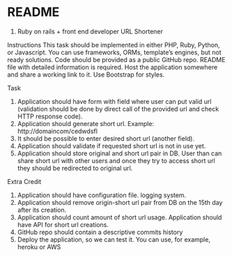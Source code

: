 # README

1) Ruby on rails + front end developer 
URL Shortener

Instructions
This task should be implemented in either PHP, Ruby, Python, or Javascript. 
You can use frameworks, ORMs, template’s engines, but not ready solutions. 
Code should be provided as a public GitHub repo. 
README file with detailed information is required. 
Host the application somewhere and share a working link to it.
Use Bootstrap for styles.

Task
1. Application should have form with field where user can put valid url (validation should be done by direct call of the provided url and check HTTP response code).
2. Application should generate short url. Example: http://domaincom/cedwdsfl
3. It should be possible to enter desired short url (another field).
4. Application should validate if requested short url is not in use yet.
5. Application should store original and short url pair in DB. User than can share short url with other users and once they try to access short url they should be redirected to
original url.

Extra Credit
1. Application should have configuration file. logging system.
2. Application should remove origin-short url pair from DB on the 15th day after its creation.
3. Application should count amount of short url usage. Application should have API for short url creations.
4. GitHub repo should contain a descriptive commits history
5. Deploy the application, so we can test it. You can use, for example, heroku or AWS